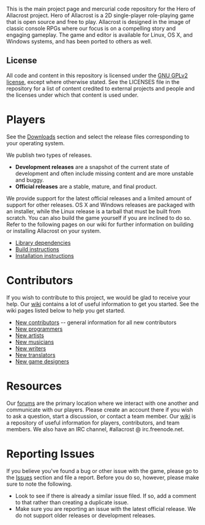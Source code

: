 This is the main project page and mercurial code repository for the Hero of Allacrost project.
Hero of Allacrost is a 2D single-player role-playing game that is open source and free to play. 
Allacrost is designed in the image of classic console RPGs where our focus is on a compelling story and engaging gameplay. 
The game and editor is available for Linux, OS X, and Windows systems, and has been ported to others as well.

## **License** ##
All code and content in this repository is licensed under the [GNU GPLv2 license](https://www.gnu.org/licenses/old-licenses/gpl-2.0.en.html), 
except where otherwise stated. See the LICENSES file in the repository for a list of content credited to external projects and people 
and the licenses under which that content is used under.

# **Players** #
See the [Downloads](https://bitbucket.org/allacrost/allacrost/downloads) section and select the release files corresponding to your operating system. 

We publish two types of releases.
* **Development releases** are a snapshot of the current state of development and often include missing content and are more unstable and buggy.  
* **Official releases** are a stable, mature, and final product.

We provide support for the latest official releases and a limited amount of support for other releases. OS X and Windows releases are packaged with an installer, while the Linux release is a tarball that must be built from scratch. You can also build the game yourself if you are inclined to do so. Refer to the following pages on our wiki for further information on building or installing Allacrost on your system.

* [Library dependencies](http://www.allacrost.org/wiki/index.php/Library_Dependencies)
* [Build instructions](http://www.allacrost.org/wiki/index.php/Compilation_Instructions)
* [Installation instructions](http://www.allacrost.org/wiki/index.php/Installation_Instructions)


# **Contributors** #
If you wish to contribute to this project, we would be glad to receive your help. Our [wiki](http://www.allacrost.org/wiki/index.php/Main_Page) contains a lot of useful information to get you started. See the wiki pages listed below to help you get started.

* [New contributors](http://www.allacrost.org/wiki/index.php/New_Contributors) -- general information for all new contributors
* [New programmers](http://www.allacrost.org/wiki/index.php/New_Programmers)
* [New artists](http://www.allacrost.org/wiki/index.php?title=New_Artists)
* [New musicians](http://www.allacrost.org/wiki/index.php?title=New_Musicians)
* [New writers](http://www.allacrost.org/wiki/index.php?title=New_Writers)
* [New translators](http://www.allacrost.org/wiki/index.php?title=New_Translators)
* [New game designers](http://www.allacrost.org/wiki/index.php/New_Game_Designers)


# **Resources** #
Our [forums](http://allacrost.org/forum/index.php) are the primary location where we interact with one another and communicate with our players. Please create an account there if you wish to ask a question, start a discussion, or contact a team member. Our [wiki](http://www.allacrost.org/wiki/index.php/Main_Page) is a repository of useful information for players, contributors, and team members. We also have an IRC channel, #allacrost @ irc.freenode.net.


# **Reporting Issues** #
If you believe you've found a bug or other issue with the game, please go to the [Issues](https://bitbucket.org/allacrost/allacrost/issues) section and file a report. Before you do so, however, please make sure to note the following.
* Look to see if there is already a similar issue filed. If so, add a comment to that rather than creating a duplicate issue.
* Make sure you are reporting an issue with the latest official release. We do not support older releases or development releases.